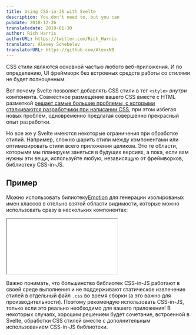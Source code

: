 ```yaml
---
title: Using CSS-in-JS with Svelte
description: You don't need to, but you can
pubdate: 2018-12-26
translatedate: 2019-01-30
author: Rich Harris
authorURL: https://twitter.com/Rich_Harris
translator: Alexey Schebelev
translatorURL: https://github.com/AlexxNB
---
```


CSS стили являются основной частью любого веб-приложения. И по определению, UI фреймворк без встроеных средств работы со стилями не будет полноценным.

Вот почему Svelte позволяет добавлять CSS стили в тег `<style>` *внутри* компонента. Совместное размещение вашего CSS вместе с HTML разметкой [решает самые большие проблемы, с которыми сталкиваются разработчики при написании CSS](/blog/the-zen-of-just-writing-css), при этом избегая новых проблем, одновременно предлагая совершенно прекрасный опыт разработки.

Но все же у Svelte имеются некоторые ограничения при обработке стилий. Например, сложно шарить стили между компонентами или оптимизировать стили всего приложения целиком. Это те области, которыми мы планируем заняться в будущих версиях, а пока, если вам нужны эти вещи, используйте любую, независящую от фреймворков, библиотеку CSS-in-JS.


## Пример

Можно использовать билиотеку[Emotion](https://emotion.sh) для генерации изолированых имен классов в отельно взятой области видимости, которые можно использовать сразу в нескольких компонентах:

<iframe
	title="Пример Emotion"
	src="/repl/embed?gist=ad495ff5ba9ceefe5984fe62c1f15e19"
	scrolling="no"
></iframe>

Важно понимать, что большинство библиотек CSS-in-JS работают в своей среде выполнения и не поддерживают статическое извлечение стилей в отдельный файл <code>.css</code> во время сборки (а это важно для производительности). Поэтому рекомендую использовать CSS-in-JS, только если это реально необходимо для вашего приложения!
В некоторых случаях, хорошим решением будет сочетание, встроенной в Svelte, обработки CSS стилей вместе с дополнительным использованием CSS-in-JS библиотеки.

